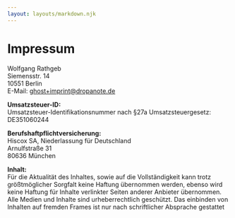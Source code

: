```yaml
---
layout: layouts/markdown.njk
---
```


# Impressum

Wolfgang Rathgeb\
Siemensstr. 14\
10551 Berlin\
E-Mail: ghost+imprint@dropanote.de

**Umsatzsteuer-ID:**\
Umsatzsteuer-Identifikationsnummer nach §27a Umsatzsteuergesetz:\
DE351060244

**Berufshaftpflichtversicherung:**\
Hiscox SA, Niederlassung für Deutschland\
Arnulfstraße 31\
80636 München

**Inhalt:**\
Für die Aktualität des Inhaltes, sowie auf die Vollständigkeit kann trotz größtmöglicher Sorgfalt keine Haftung übernommen werden, ebenso wird keine Haftung für Inhalte verlinkter Seiten anderer Anbieter übernommen. Alle Medien und Inhalte sind urheberrechtlich geschützt. Das einbinden von Inhalten auf fremden Frames ist nur nach schriftlicher Absprache gestattet
